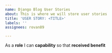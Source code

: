 ```yaml
---
name: Django Blog User Stories
about: This is where we will store user stories
title: 'USER STORY: <TITLE>'
labels: ''
assignees: rovan89

---
```


As a **role** I can **capability** so that **received benefit**
